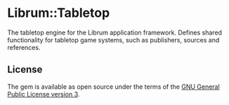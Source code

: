 # Librum::Tabletop

The tabletop engine for the Librum application framework. Defines shared functionality for tabletop game systems, such as publishers, sources and references.

## License

The gem is available as open source under the terms of the [GNU General Public License version 3](https://opensource.org/license/gpl-3-0/).
